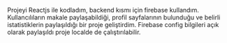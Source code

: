 Projeyi Reactjs ile kodladım, backend kısmı için firebase kullandım. Kullancılıların makale paylaşabildiği, profil sayfalarının bulunduğu ve belirli istatistiklerin paylaşıldığı bir proje geliştirdim. Firebase config bilgileri açık olarak paylaşıldı proje localde de çalıştırılabilir.
